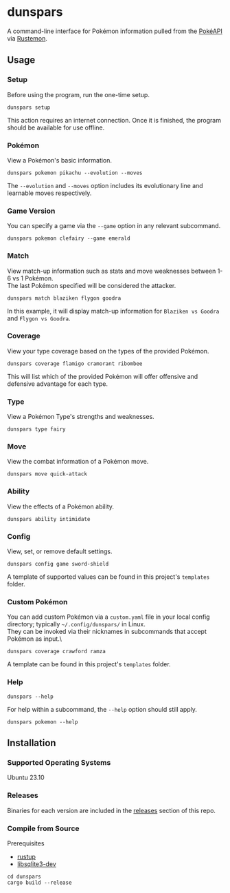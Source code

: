# dunspars
A command-line interface for Pokémon information pulled from the [PokéAPI](https://pokeapi.co/) via [Rustemon](https://github.com/mlemesle/rustemon).

## Usage
### Setup
Before using the program, run the one-time setup. 
```
dunspars setup
```
This action requires an internet connection. Once it is finished, the program should be available for use offline.

### Pokémon
View a Pokémon's basic information. 
```
dunspars pokemon pikachu --evolution --moves
```
The `--evolution` and `--moves` option includes its evolutionary line and learnable moves respectively.

### Game Version
You can specify a game via the `--game` option in any relevant subcommand.
```
dunspars pokemon clefairy --game emerald
```

### Match
View match-up information such as stats and move weaknesses between 1-6 vs 1 Pokémon.\
The last Pokémon specified will be considered the attacker. 
```
dunspars match blaziken flygon goodra
```
In this example, it will display match-up information for `Blaziken vs Goodra` and `Flygon vs Goodra`.

### Coverage
View your type coverage based on the types of the provided Pokémon.
```
dunspars coverage flamigo cramorant ribombee
```
This will list which of the provided Pokémon will offer offensive and defensive advantage for each type.

### Type
View a Pokémon Type's strengths and weaknesses.
```
dunspars type fairy
```

### Move
View the combat information of a Pokémon move.
```
dunspars move quick-attack
```

### Ability
View the effects of a Pokémon ability.
```
dunspars ability intimidate
```

### Config
View, set, or remove default settings.
```
dunspars config game sword-shield
```
A template of supported values can be found in this project's `templates` folder.

### Custom Pokémon
You can add custom Pokémon via a `custom.yaml` file in your local config directory; typically `~/.config/dunspars/` in Linux.\
They can be invoked via their nicknames in subcommands that accept Pokémon as input.\
```
dunspars coverage crawford ramza
```
A template can be found in this project's `templates` folder.

### Help
```
dunspars --help
```
For help within a subcommand, the `--help` option should still apply.
```
dunspars pokemon --help
```

## Installation

### Supported Operating Systems
Ubuntu 23.10

### Releases
Binaries for each version are included in the [releases](https://github.com/norune/dunspars/releases) section of this repo.

### Compile from Source
Prerequisites
- [rustup](https://www.rust-lang.org/tools/install)
- [libsqlite3-dev](https://packages.ubuntu.com/mantic/libsqlite3-dev)

```
cd dunspars
cargo build --release
```
